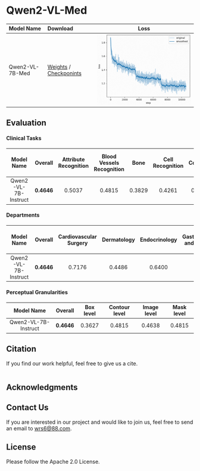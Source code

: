 # Qwen2-VL-Med

|Model Name|Download|Loss|
|:-|:-|:-:|
|Qwen2-VL-7B-Med|[Weights](https://modelscope.cn/models/wangrongsheng/Qwen2-VL-7B-Med) / [Checkponints](https://modelscope.cn/models/wangrongsheng/Qwen2-VL-7B-Med-checkpoints)|![](./assets/loss1.png)|

## Evaluation

#### Clinical Tasks

|Model Name|Overall|Attribute Recognition|Blood Vessels Recognition|Bone|Cell Recognition|Counting|Disease Diagnosis|Image Quality Grading|Microorganism Recognition|Muscle|Nervous Tissue|Organ Recognition - Abdomen|Organ Recognition - Head and Neck|Organ Recognition - Pelvic|Organ Recognition - Thorax|Severity Grading|Surgeon Action Recognition|Surgical Instrument Recognition|Surgical Workflow Recognition|
|:-:|:-:|:-:|:-:|:-:|:-:|:-:|:-:|:-:|:-:|:-:|:-:|:-:|:-:|:-:|:-:|:-:|:-:|:-:|:-:|
|Qwen2-VL-7B-Instruct|**0.4646**|0.5037|0.4815|0.3829|0.4261|0.3085|0.5386|0.3600|0.4074|0.2600|0.6250|0.5224|0.5032|0.5067|0.5118|0.2768|0.3304|0.2971|0.2857|

#### Departments

|Model Name|Overall|Cardiovascular Surgery|Dermatology|Endocrinology|Gastroenterology and Hepatology|General Surgery|Hematology|Infectious Diseases|Laboratory Medicine and Pathology|Nephrology and Hypertension|Neurosurgery|None|Obstetrics and Gynecology|Oncology (Medical)|Ophthalmology|Orthopedic Surgery|Otolaryngology (ENT)/Head and Neck Surgery|Pulmonary Medicine|Sports Medicine|Urology|
|:-:|:-:|:-:|:-:|:-:|:-:|:-:|:-:|:-:|:-:|:-:|:-:|:-:|:-:|:-:|:-:|:-:|:-:|:-:|:-:|:-:|
|Qwen2-VL-7B-Instruct|**0.4646**|0.7176|0.4486|0.6400|0.4805|0.3260|0.3428|0.5429|0.3813|0.7467|0.8000|0.4133|0.4524|0.4446|0.4472|0.5231|0.5358|0.5768|0.5222|

#### Perceptual Granularities

|Model Name|Overall|Box level|Contour level|Image level|Mask level|
|:-:|:-:|:-:|:-:|:-:|:-:|
|Qwen2-VL-7B-Instruct|**0.4646**|0.3627|0.4815|0.4638|0.4815|

## Citation

If you find our work helpful, feel free to give us a cite.

```bibtex

```

## Acknowledgments

## Contact Us

If you are interested in our project and would like to join us, feel free to send an email to [wrs6@88.com](mailto:wrs6@88.com).

## License

Please follow the Apache 2.0 License.

